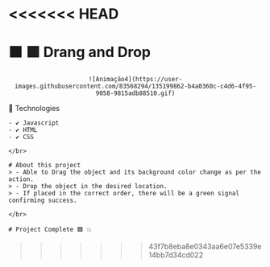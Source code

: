 <<<<<<< HEAD
=======

# ⬛ 🟩 Drang and Drop

<div align="center">
    
    ![Animação4](https://user-images.githubusercontent.com/83568294/135199862-b4a0360c-c4d6-4f95-9058-9815adb88510.gif)

    

</div
    
## 🚀 Technologies
    - ✔️ Javascript
    - ✔️ HTML
    - ✔️ CSS
    
    </br>
    
    # About this project
    > - Able to Drag the object and its background color change as per the action.
    > - Drop the object in the desired location.
    > - If placed in the correct order, there will be a green signal confirming success.
    
    </br>
    
    # Project Complete 🟩 💥

    
    
    
    
    
    
    
    
    
    
    
    
    
    
    
    
    
    
    
>>>>>>> 43f7b8eba8e0343aa6e07e5339e14bb7d34cd022
